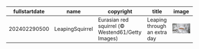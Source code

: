 |fullstartdate|name|copyright|title|image|
|--|--|--|--|--|
202402290500|LeapingSquirrel|Eurasian red squirrel (© Westend61/Getty Images)|Leaping through an extra day|![](/en-CA/2024/03/202402290500LeapingSquirrel.jpg)|

